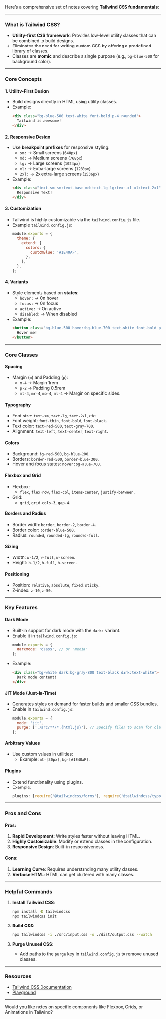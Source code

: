 Here’s a comprehensive set of notes covering **Tailwind CSS fundamentals**:

---

### **What is Tailwind CSS?**
- **Utility-first CSS framework**: Provides low-level utility classes that can be combined to build designs.
- Eliminates the need for writing custom CSS by offering a predefined library of classes.
- Classes are **atomic** and describe a single purpose (e.g., `bg-blue-500` for background color).

---

### **Core Concepts**

#### 1. **Utility-First Design**
   - Build designs directly in HTML using utility classes.
   - Example:
     ```html
     <div class="bg-blue-500 text-white font-bold p-4 rounded">
       Tailwind is awesome!
     </div>
     ```

#### 2. **Responsive Design**
   - Use **breakpoint prefixes** for responsive styling:
     - `sm:` → Small screens (`640px`)
     - `md:` → Medium screens (`768px`)
     - `lg:` → Large screens (`1024px`)
     - `xl:` → Extra-large screens (`1280px`)
     - `2xl:` → 2x extra-large screens (`1536px`)
   - Example:
     ```html
     <div class="text-sm sm:text-base md:text-lg lg:text-xl xl:text-2xl">
       Responsive Text!
     </div>
     ```

#### 3. **Customization**
   - Tailwind is highly customizable via the `tailwind.config.js` file.
   - Example `tailwind.config.js`:
     ```javascript
     module.exports = {
       theme: {
         extend: {
           colors: {
             customBlue: '#1E40AF',
           },
         },
       },
     };
     ```

#### 4. **Variants**
   - Style elements based on **states**:
     - `hover:` → On hover
     - `focus:` → On focus
     - `active:` → On active
     - `disabled:` → When disabled
   - Example:
     ```html
     <button class="bg-blue-500 hover:bg-blue-700 text-white font-bold py-2 px-4 rounded">
       Hover me!
     </button>
     ```

---

### **Core Classes**

#### **Spacing**
   - Margin (`m`) and Padding (`p`):
     - `m-4` → Margin 1rem
     - `p-2` → Padding 0.5rem
     - `mt-4`, `mr-4`, `mb-4`, `ml-4` → Margin on specific sides.

#### **Typography**
   - Font size: `text-sm`, `text-lg`, `text-2xl`, etc.
   - Font weight: `font-thin`, `font-bold`, `font-black`.
   - Text color: `text-red-500`, `text-gray-700`.
   - Alignment: `text-left`, `text-center`, `text-right`.

#### **Colors**
   - Background: `bg-red-500`, `bg-blue-200`.
   - Borders: `border-red-500`, `border-blue-300`.
   - Hover and focus states: `hover:bg-blue-700`.

#### **Flexbox and Grid**
   - Flexbox:
     - `flex`, `flex-row`, `flex-col`, `items-center`, `justify-between`.
   - Grid:
     - `grid`, `grid-cols-3`, `gap-4`.

#### **Borders and Radius**
   - Border width: `border`, `border-2`, `border-4`.
   - Border color: `border-blue-500`.
   - Radius: `rounded`, `rounded-lg`, `rounded-full`.

#### **Sizing**
   - Width: `w-1/2`, `w-full`, `w-screen`.
   - Height: `h-1/2`, `h-full`, `h-screen`.

#### **Positioning**
   - Position: `relative`, `absolute`, `fixed`, `sticky`.
   - Z-index: `z-10`, `z-50`.

---

### **Key Features**

#### **Dark Mode**
   - Built-in support for dark mode with the `dark:` variant.
   - Enable it in `tailwind.config.js`:
     ```javascript
     module.exports = {
       darkMode: 'class', // or 'media'
     };
     ```
   - Example:
     ```html
     <div class="bg-white dark:bg-gray-800 text-black dark:text-white">
       Dark mode content!
     </div>
     ```

#### **JIT Mode (Just-In-Time)**
   - Generates styles on demand for faster builds and smaller CSS bundles.
   - Enable in `tailwind.config.js`:
     ```javascript
     module.exports = {
       mode: 'jit',
       purge: ['./src/**/*.{html,js}'], // Specify files to scan for class usage
     };
     ```

#### **Arbitrary Values**
   - Use custom values in utilities:
     - Example: `mt-[30px]`, `bg-[#1E40AF]`.

#### **Plugins**
   - Extend functionality using plugins.
   - Example:
     ```javascript
     plugins: [require('@tailwindcss/forms'), require('@tailwindcss/typography')],
     ```

---

### **Pros and Cons**

#### **Pros:**
1. **Rapid Development**: Write styles faster without leaving HTML.
2. **Highly Customizable**: Modify or extend classes in the configuration.
3. **Responsive Design**: Built-in responsiveness.

#### **Cons:**
1. **Learning Curve**: Requires understanding many utility classes.
2. **Verbose HTML**: HTML can get cluttered with many classes.

---

### **Helpful Commands**

1. **Install Tailwind CSS**:
   ```bash
   npm install -D tailwindcss
   npx tailwindcss init
   ```
2. **Build CSS**:
   ```bash
   npx tailwindcss -i ./src/input.css -o ./dist/output.css --watch
   ```

3. **Purge Unused CSS**:
   - Add paths to the `purge` key in `tailwind.config.js` to remove unused classes.

---

### **Resources**
- [Tailwind CSS Documentation](https://tailwindcss.com/docs)
- [Playground](https://play.tailwindcss.com/)

--- 

Would you like notes on specific components like Flexbox, Grids, or Animations in Tailwind?